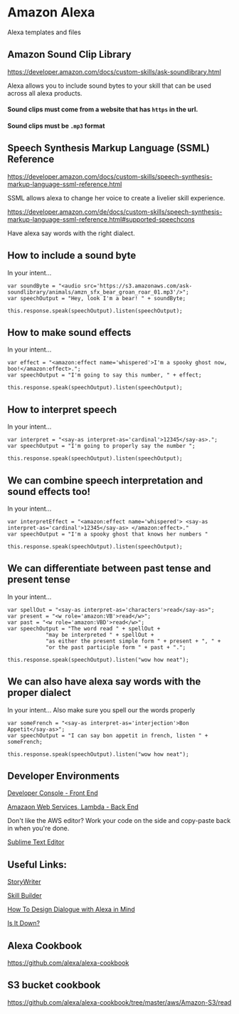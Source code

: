 # Amazon Alexa
Alexa templates and files 

## Amazon Sound Clip Library

https://developer.amazon.com/docs/custom-skills/ask-soundlibrary.html

Alexa allows you to include sound bytes to your skill that can be used across all alexa products.

#### Sound clips must come from a website that has `https` in the url.
#### Sound clips must be `.mp3` format

## Speech Synthesis Markup Language (SSML) Reference

https://developer.amazon.com/docs/custom-skills/speech-synthesis-markup-language-ssml-reference.html

SSML allows alexa to change her voice to create a livelier skill experience.

https://developer.amazon.com/de/docs/custom-skills/speech-synthesis-markup-language-ssml-reference.html#supported-speechcons

Have alexa say words with the right dialect.

## How to include a sound byte
In your intent...

```
var soundByte = "<audio src='https://s3.amazonaws.com/ask-soundlibrary/animals/amzn_sfx_bear_groan_roar_01.mp3'/>";
var speechOutput = "Hey, look I'm a bear! " + soundByte;

this.response.speak(speechOutput).listen(speechOutput);
```

## How to make sound effects
In your intent...

```
var effect = "<amazon:effect name='whispered'>I'm a spooky ghost now, boo!</amazon:effect>.";
var speechOutput = "I'm going to say this number, " + effect;
 
this.response.speak(speechOutput).listen(speechOutput);
```

## How to interpret speech
In your intent...

```
var interpret = "<say-as interpret-as='cardinal'>12345</say-as>.";
var speechOutput = "I'm going to properly say the number ";

this.response.speak(speechOutput).listen(speechOutput);
```

## We can combine speech interpretation and sound effects too!
In your intent...

```
var interpretEffect = "<amazon:effect name='whispered'> <say-as interpret-as='cardinal'>12345</say-as> </amazon:effect>."
var speechOutput = "I'm a spooky ghost that knows her numbers "

this.response.speak(speechOutput).listen(speechOutput);
```

## We can differentiate between past tense and present tense
In your intent...

```
var spellOut = "<say-as interpret-as='characters'>read</say-as>";
var present = "<w role='amazon:VB'>read</w>";
var past = "<w role='amazon:VBD'>read</w>";
var speechOutput = "The word read " + spellOut +
            "may be interpreted " + spellOut + 
            "as either the present simple form " + present + ", " + 
            "or the past participle form " + past + ".";

this.response.speak(speechOutput).listen("wow how neat");
```

## We can also have alexa say words with the proper dialect
In your intent... Also make sure you spell our the words properly

```
var someFrench = "<say-as interpret-as='interjection'>Bon Appetit</say-as>";
var speechOutput = "I can say bon appetit in french, listen " + someFrench;

this.response.speak(speechOutput).listen("wow how neat");
```

## Developer Environments

[Developer Console - Front End](https://developer.amazon.com/)

[Amazaon Web Services, Lambda - Back End](https://console.aws.amazon.com/console/home?region=us-east-1)

Don't like the AWS editor? Work your code on the side and copy-paste back in when you're done.

[Sublime Text Editor](https://www.sublimetext.com/)

## Useful Links:
[StoryWriter](https://storywriter.amazon.com/dashboard)

[Skill Builder](https://s3.amazonaws.com/knight-sunglasses/index.html#)

[How To Design Dialogue with Alexa in Mind](https://developer.amazon.com/designing-for-voice/)

[Is It Down?](http://downdetector.com/status/amazon-alexa)

## Alexa Cookbook

https://github.com/alexa/alexa-cookbook

## S3 bucket cookbook

https://github.com/alexa/alexa-cookbook/tree/master/aws/Amazon-S3/read
